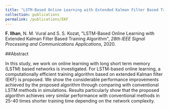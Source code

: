 ```yaml
---
title: "LSTM-Based Online Learning with Extended Kalman Filter Based Training Algorithm"
collection: publications
permalink: /publications/EKF
---
```

<b>F. Ilhan</b>, N. M. Vural and S. S. Kozat, "LSTM-Based Online Learning with Extended Kalman Filter Based Training Algorithm", <i>28th IEEE Signal Processing and Communications Applications</i>, 2020.

##Abstract

In this study, we work on online learning with long
short term memory (LSTM) based networks is investigated. For
LSTM-based online learning, a computationally efficient training
algorithm based on extended Kalman filter (EKF) is proposed.
We show the considerable performance improvements achieved
by the proposed algorithm through comparing with conventional
LSTM methods in simulations. Results particularly show that the
proposed algorithm achieves very similar performance with conventional
methods in 25-40 times shorter training time depending
on the network complexity.